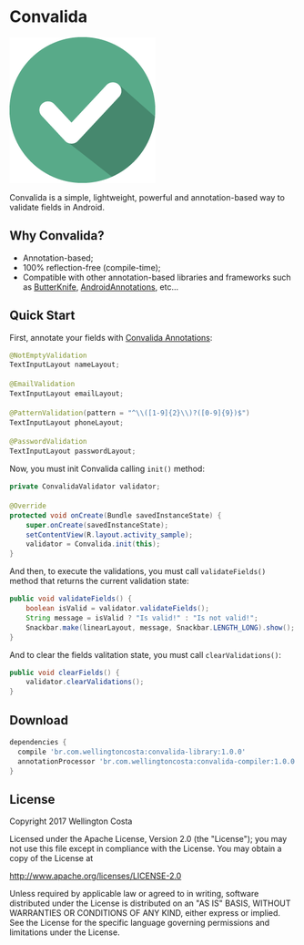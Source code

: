 # Convalida

![Logo](logo.png)

Convalida is a simple, lightweight, powerful and annotation-based way to validate fields in Android.

## Why Convalida?

- Annotation-based;
- 100% reflection-free (compile-time);
- Compatible with other annotation-based libraries and frameworks such as [ButterKnife](https://github.com/JakeWharton/butterknife), [AndroidAnnotations](https://github.com/androidannotations/androidannotations), etc...

## Quick Start

First, annotate your fields with [Convalida Annotations](https://github.com/WellingtonCosta/convalida/tree/master/convalida-annotations/src/main/java/convalida/annotations):

```java
@NotEmptyValidation
TextInputLayout nameLayout;

@EmailValidation
TextInputLayout emailLayout;

@PatternValidation(pattern = "^\\([1-9]{2}\\)?([0-9]{9})$")
TextInputLayout phoneLayout;

@PasswordValidation
TextInputLayout passwordLayout;
```

Now, you must init Convalida calling `init()` method:

```java
private ConvalidaValidator validator;

@Override
protected void onCreate(Bundle savedInstanceState) {
    super.onCreate(savedInstanceState);
    setContentView(R.layout.activity_sample);
    validator = Convalida.init(this);
}
```

And then, to execute the validations, you must call `validateFields()` method that returns the current validation state:

```java
public void validateFields() {
    boolean isValid = validator.validateFields();
    String message = isValid ? "Is valid!" : "Is not valid!";
    Snackbar.make(linearLayout, message, Snackbar.LENGTH_LONG).show();
}
```

And to clear the fields valitation state, you must call `clearValidations()`:

```java
public void clearFields() {
    validator.clearValidations();
}
```

Download
--------

```groovy
dependencies {
  compile 'br.com.wellingtoncosta:convalida-library:1.0.0'
  annotationProcessor 'br.com.wellingtoncosta:convalida-compiler:1.0.0'
}
```

License
-------

Copyright 2017 Wellington Costa

Licensed under the Apache License, Version 2.0 (the "License");
you may not use this file except in compliance with the License.
You may obtain a copy of the License at

http://www.apache.org/licenses/LICENSE-2.0

Unless required by applicable law or agreed to in writing, software
distributed under the License is distributed on an "AS IS" BASIS,
WITHOUT WARRANTIES OR CONDITIONS OF ANY KIND, either express or implied.
See the License for the specific language governing permissions and
limitations under the License.
